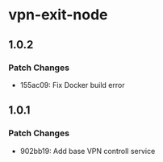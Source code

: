 # vpn-exit-node

## 1.0.2

### Patch Changes

-   155ac09: Fix Docker build error

## 1.0.1

### Patch Changes

-   902bb19: Add base VPN controll service
